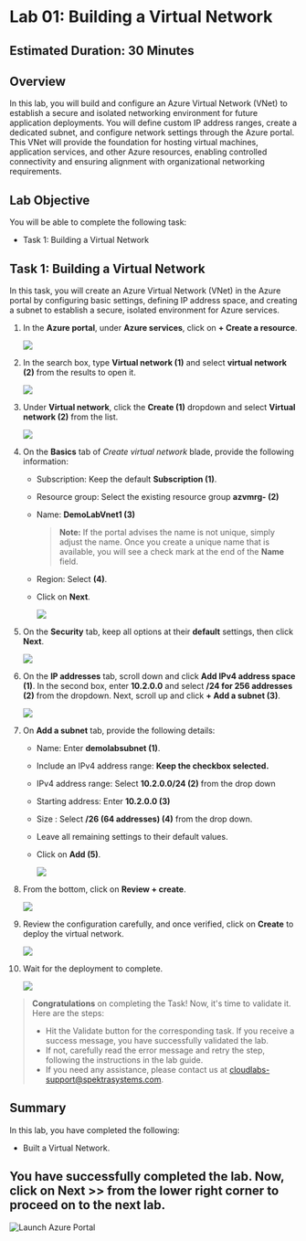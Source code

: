 # Lab 01: Building a Virtual Network

## Estimated Duration: 30 Minutes

## Overview

In this lab, you will build and configure an Azure Virtual Network (VNet) to establish a secure and isolated networking environment for future application deployments. You will define custom IP address ranges, create a dedicated subnet, and configure network settings through the Azure portal. This VNet will provide the foundation for hosting virtual machines, application services, and other Azure resources, enabling controlled connectivity and ensuring alignment with organizational networking requirements.

## Lab Objective

You will be able to complete the following task:

- Task 1: Building a Virtual Network

## Task 1: Building a Virtual Network

In this task, you will create an Azure Virtual Network (VNet) in the Azure portal by configuring basic settings, defining IP address space, and creating a subnet to establish a secure, isolated environment for Azure services.

1. In the **Azure portal**, under **Azure services**, click on **+ Create a resource**.

    ![](../instructions/images/Lab0-00.png)
    
2. In the search box, type **Virtual network (1)** and select **virtual network (2)** from the results to open it.

     ![](../instructions/images/Lab0-01.png)
     
3. Under **Virtual network**, click the **Create (1)** dropdown and select **Virtual network (2)** from the list.

      ![](../instructions/images/Lab0-02.png)
      
4. On the **Basics** tab of *Create virtual network* blade, provide the following information:
    
    -  Subscription: Keep the default **Subscription (1)**.
    
    -  Resource group: Select the existing resource group **azvmrg-<inject key="Deployment ID" enableCopy="false"/> (2)**
    
    -  Name: **DemoLabVnet1 (3)**
    
       > **Note:** If the portal advises the name is not unique, simply adjust the name. Once you create a unique name that is available, you will see a check mark at the end of the **Name** field.

    -  Region: Select **<inject key="Region" enableCopy="false"/>** **(4)**.

    -  Click on **Next**.

       ![](../instructions/images2/lab1-4.png)
    
5. On the **Security** tab, keep all options at their **default** settings, then click **Next**.

    ![](images2/lab1-5a.png)

6. On the **IP addresses** tab, scroll down and click **Add IPv4 address space (1)**. In the second box, enter **10.2.0.0** and select **/24 for 256 addresses (2)** from the dropdown. Next, scroll up and click **+ Add a subnet (3)**.

    ![](images/Lab0-05.png)

7.  On **Add a subnet** tab, provide the following details: 

      - Name: Enter **demolabsubnet (1)**.

      - Include an IPv4 address range: **Keep the checkbox selected.**

      - IPv4 address range: Select **10.2.0.0/24 (2)** from the drop down
      
      - Starting address: Enter **10.2.0.0 (3)**
      
      - Size : Select **/26 (64 addresses) (4)** from the drop down.

      - Leave all remaining settings to their default values.
      
      - Click on **Add (5)**. 

        ![](../instructions/images/Lab0-06.png)

8. From the bottom, click on **Review + create**.
     
    ![](images2/lab1-8a.png)

9. Review the configuration carefully, and once verified, click on **Create** to deploy the virtual network.

    ![](images2/lab1-9.png)

10. Wait for the deployment to complete.

    ![](images/Lab0-08.png)

>**Congratulations** on completing the Task! Now, it's time to validate it. Here are the steps:
> - Hit the Validate button for the corresponding task. If you receive a success message, you have successfully validated the lab. 
> - If not, carefully read the error message and retry the step, following the instructions in the lab guide.
> - If you need any assistance, please contact us at cloudlabs-support@spektrasystems.com.  

<validation step="2c2d3a0e-0590-4a36-9c5f-20f1da567eab" />

## Summary

In this lab, you have completed the following:

- Built a Virtual Network.

## You have successfully completed the lab. Now, click on **Next >>** from the lower right corner to proceed on to the next lab.

![Launch Azure Portal](../instructions/images2/next.png)